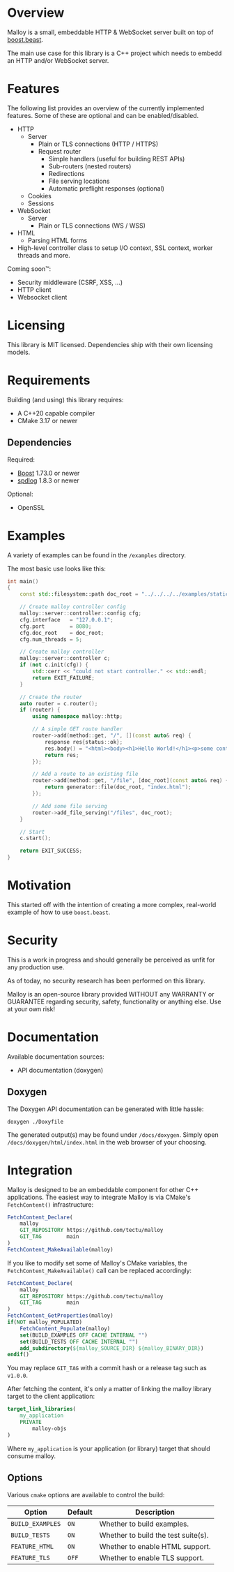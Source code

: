 # Overview
Malloy is a small, embeddable HTTP & WebSocket server built on top of [boost.beast](https://www.boost.org/doc/libs/1_75_0/libs/beast/doc/html/index.html).

The main use case for this library is a C++ project which needs to embedd an HTTP and/or WebSocket server.

# Features
The following list provides an overview of the currently implemented features. Some of these are optional and can be enabled/disabled.

- HTTP
  - Server
    - Plain or TLS connections (HTTP / HTTPS)
    - Request router
      - Simple handlers (useful for building REST APIs)
      - Sub-routers (nested routers)
      - Redirections
      - File serving locations
      - Automatic preflight responses (optional)
  - Cookies
  - Sessions
- WebSocket
  - Server
    - Plain or TLS connections (WS / WSS)
- HTML
  - Parsing HTML forms
- High-level controller class to setup I/O context, SSL context, worker threads and more.

Coming soon™:
- Security middleware (CSRF, XSS, ...)
- HTTP client
- Websocket client

# Licensing
This library is MIT licensed. Dependencies ship with their own licensing models.

# Requirements
Building (and using) this library requires:
- A C++20 capable compiler
- CMake 3.17 or newer
  
## Dependencies
Required:
- [Boost](https://www.boost.org/) 1.73.0 or newer
- [spdlog](https://github.com/gabime/spdlog) 1.8.3 or newer

Optional:
- OpenSSL

# Examples
A variety of examples can be found in the `/examples` directory.

The most basic use looks like this:
```cpp
int main()
{
    const std::filesystem::path doc_root = "../../../../examples/static_content";

    // Create malloy controller config
    malloy::server::controller::config cfg;
    cfg.interface   = "127.0.0.1";
    cfg.port        = 8080;
    cfg.doc_root    = doc_root;
    cfg.num_threads = 5;

    // Create malloy controller
    malloy::server::controller c;
    if (not c.init(cfg)) {
        std::cerr << "could not start controller." << std::endl;
        return EXIT_FAILURE;
    }

    // Create the router
    auto router = c.router();
    if (router) {
        using namespace malloy::http;

        // A simple GET route handler
        router->add(method::get, "/", [](const auto& req) {
            response res{status::ok};
            res.body() = "<html><body><h1>Hello World!</h1><p>some content...</p></body></html>";
            return res;
        });

        // Add a route to an existing file
        router->add(method::get, "/file", [doc_root](const auto& req) {
            return generator::file(doc_root, "index.html");
        });

        // Add some file serving
        router->add_file_serving("/files", doc_root);
    }

    // Start
    c.start();

    return EXIT_SUCCESS;
}

```

# Motivation
This started off with the intention of creating a more complex, real-world example of how to use `boost.beast`.

# Security
This is a work in progress and should generally be perceived as unfit for any production use.

As of today, no security research has been performed on this library.

Malloy is an open-source library provided WITHOUT any WARRANTY or GUARANTEE regarding security, safety, functionality or anything else. Use at your own risk!

# Documentation
Available documentation sources:
- API documentation (doxygen)

## Doxygen
The Doxygen API documentation can be generated with little hassle:
```shell
doxygen ./Doxyfile
```
The generated output(s) may be found under `/docs/doxygen`. Simply open `/docs/doxygen/html/index.html` in the web browser of your choosing.

# Integration
Malloy is designed to be an embeddable component for other C++ applications.
The easiest way to integrate Malloy is via CMake's `FetchContent()` infrastructure:
```cmake
FetchContent_Declare(
    malloy
    GIT_REPOSITORY https://github.com/tectu/malloy
    GIT_TAG        main
)
FetchContent_MakeAvailable(malloy)
```
If you like to modify set some of Malloy's CMake variables, the `FetchContent_MakeAvailable()` call can be replaced accordingly:
```cmake
FetchContent_Declare(
    malloy
    GIT_REPOSITORY https://github.com/tectu/malloy
    GIT_TAG        main
)
FetchContent_GetProperties(malloy)
if(NOT malloy_POPULATED)
    FetchContent_Populate(malloy)
    set(BUILD_EXAMPLES OFF CACHE INTERNAL "")
    set(BUILD_TESTS OFF CACHE INTERNAL "")
    add_subdirectory(${malloy_SOURCE_DIR} ${malloy_BINARY_DIR})
endif()
```
You may replace `GIT_TAG` with a commit hash or a release tag such as `v1.0.0`.

After fetching the content, it's only a matter of linking the malloy library target to the client application:
```cmake
target_link_libraries(
    my_application
    PRIVATE
        malloy-objs
)
```
Where `my_application` is your application (or library) target that should consume malloy.

## Options
Various `cmake` options are available to control the build:

| Option | Default | Description |
| --- | --- | --- |
| `BUILD_EXAMPLES` | `ON` | Whether to build examples. |
| `BUILD_TESTS` | `ON` | Whether to build the test suite(s). |
| `FEATURE_HTML` | `ON` | Whether to enable HTML support. |
| `FEATURE_TLS` | `OFF` | Whether to enable TLS support. |
